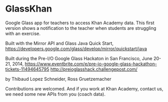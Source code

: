 GlassKhan
=========

Google Glass app for teachers to access Khan Academy data. This first version shows a notification to the teacher when students are struggling with an exercise.

Built with the Mirror API and Glass Java Quick Start,
https://developers.google.com/glass/develop/mirror/quickstart/java

Built during the Pre-I/O Google Glass Hackaton in San Francisco, June 20-21, 2014,
https://www.eventbrite.com/e/pre-io-google-glass-hackathon-tickets-11494645795
http://preioglasshack.challengepost.com/

by
Thibaud Lopez Schneider,
Ross Gruetzemacher

Contributions are welcomed. And if you work at Khan Academy, contact us, we need some new APIs from you (coach data).
